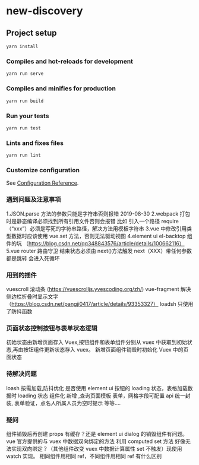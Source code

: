# new-discovery

## Project setup

```
yarn install
```

### Compiles and hot-reloads for development

```
yarn run serve
```

### Compiles and minifies for production

```
yarn run build
```

### Run your tests

```
yarn run test
```

### Lints and fixes files

```
yarn run lint
```

### Customize configuration

See [Configuration Reference](https://cli.vuejs.org/config/).

### 遇到问题及注意事项

1.JSON.parse 方法的参数只能是字符串否则报错 2019-08-30
2.webpack 打包时是静态编译必须找到所有引用文件否则会报错 比如 引入一个路径 require（“xxx”）必须是写死的字符串路径，解决方法用模板字符串
3.vue 中修改引用类型数据时应该使用 vue.set 方法，否则无法驱动视图
4.element ui el-backtop 组件的坑 （https://blog.csdn.net/qq348843576/article/details/100662116）
5.vue router 路由守卫 结束状态必须由 next()方法触发 next（XXX）带任何参数都是跳转 会进入死循环

### 用到的插件

vuescroll 滚动条 (https://vuescrolljs.yvescoding.org/zh/)
vue-fragment 解决侧边栏折叠时显示文字 （https://blog.csdn.net/pangji0417/article/details/93353327）
loadsh 只使用了防抖函数

### 页面状态控制按钮与表单状态逻辑

初始状态由新增页面存入 Vuex,按钮组件和表单组件分别从 vuex 中获取到初始状态,再由按钮组件更新状态存入 vuex。
新增页面组件销毁时初始化 Vuex 中的页面状态

### 待解决问题

loash 按需加载,防抖优化 是否使用 element ui 按钮的 loading 状态，表格加载数据时 loading 状态
组件化 新增 ,查询页面模板
表单，网格字段可配置
api 统一封装,
表单验证，点名人所属人员为空时提示
等等....

### 疑问

组件销毁后再创建 props 有缓存？还是 element ui dialog 的销毁组件有问题。
vue 官方提供的与 vuex 中数据双向绑定的方法 利用 computed set 方法 好像无法实现双向绑定？（其他组件改变 vuex 中数据计算属性 set 不触发）现使用 watch 实现。
相同组件用相同 ref，不同组件用相同 ref 有什么区别

